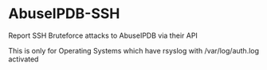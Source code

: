# AbuseIPDB-SSH
Report SSH Bruteforce attacks to AbuseIPDB via their API

This is only for Operating Systems which have rsyslog with /var/log/auth.log activated
